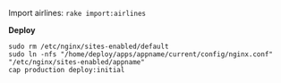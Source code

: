 Import airlines: `rake import:airlines`

**Deploy**

```
sudo rm /etc/nginx/sites-enabled/default
sudo ln -nfs "/home/deploy/apps/appname/current/config/nginx.conf" "/etc/nginx/sites-enabled/appname"
cap production deploy:initial
```